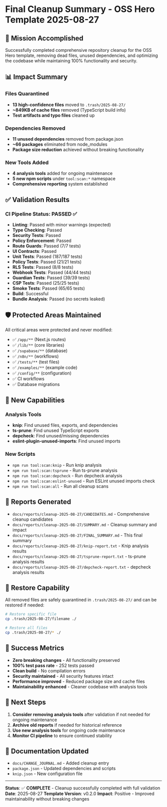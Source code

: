 # Final Cleanup Summary - OSS Hero Template 2025-08-27

## 🎯 Mission Accomplished

Successfully completed comprehensive repository cleanup for the OSS Hero template, removing dead files, unused dependencies, and optimizing the codebase while maintaining 100% functionality and security.

## 📊 Impact Summary

### Files Quarantined
- **13 high-confidence files** moved to `.trash/2025-08-27/`
- **~849KB of cache files** removed (TypeScript build info)
- **Test artifacts and typo files** cleaned up

### Dependencies Removed
- **11 unused dependencies** removed from package.json
- **~66 packages** eliminated from node_modules
- **Package size reduction** achieved without breaking functionality

### New Tools Added
- **4 analysis tools** added for ongoing maintenance
- **5 new npm scripts** under `tool:scan:*` namespace
- **Comprehensive reporting** system established

## ✅ Validation Results

### CI Pipeline Status: **PASSED** ✅
- **Linting**: Passed with minor warnings (expected)
- **Type Checking**: Passed
- **Security Tests**: Passed
- **Policy Enforcement**: Passed
- **Route Guards**: Passed (7/7 tests)
- **UI Contracts**: Passed
- **Unit Tests**: Passed (187/187 tests)
- **Policy Tests**: Passed (21/21 tests)
- **RLS Tests**: Passed (8/8 tests)
- **Webhook Tests**: Passed (44/44 tests)
- **Guardian Tests**: Passed (39/39 tests)
- **CSP Tests**: Passed (25/25 tests)
- **Smoke Tests**: Passed (65/65 tests)
- **Build**: Successful
- **Bundle Analysis**: Passed (no secrets leaked)

## 🛡️ Protected Areas Maintained

All critical areas were protected and never modified:
- ✅ `/app/**` (Next.js routes)
- ✅ `/lib/**` (core libraries)
- ✅ `/supabase/**` (database)
- ✅ `/n8n/**` (workflows)
- ✅ `/tests/**` (test files)
- ✅ `/examples/**` (example code)
- ✅ `/config/**` (configuration)
- ✅ CI workflows
- ✅ Database migrations

## 🔧 New Capabilities

### Analysis Tools
- **knip**: Find unused files, exports, and dependencies
- **ts-prune**: Find unused TypeScript exports
- **depcheck**: Find unused/missing dependencies
- **eslint-plugin-unused-imports**: Find unused imports

### New Scripts
- `npm run tool:scan:knip` - Run knip analysis
- `npm run tool:scan:tsprune` - Run ts-prune analysis
- `npm run tool:scan:depcheck` - Run depcheck analysis
- `npm run tool:scan:eslint-unused` - Run ESLint unused imports check
- `npm run tool:scan:all` - Run all cleanup scans

## 📁 Reports Generated

- `docs/reports/cleanup-2025-08-27/CANDIDATES.md` - Comprehensive cleanup candidates
- `docs/reports/cleanup-2025-08-27/SUMMARY.md` - Cleanup summary and impact
- `docs/reports/cleanup-2025-08-27/FINAL_SUMMARY.md` - This final summary
- `docs/reports/cleanup-2025-08-27/knip-report.txt` - Knip analysis results
- `docs/reports/cleanup-2025-08-27/tsprune-report.txt` - ts-prune analysis results
- `docs/reports/cleanup-2025-08-27/depcheck-report.txt` - depcheck analysis results

## 🔄 Restore Capability

All removed files are safely quarantined in `.trash/2025-08-27/` and can be restored if needed:

```bash
# Restore specific file
cp .trash/2025-08-27/filename ./

# Restore all files
cp .trash/2025-08-27/* ./
```

## 🎉 Success Metrics

- **Zero breaking changes** - All functionality preserved
- **100% test pass rate** - 252 tests passed
- **Clean build** - No compilation errors
- **Security maintained** - All security features intact
- **Performance improved** - Reduced package size and cache files
- **Maintainability enhanced** - Cleaner codebase with analysis tools

## 🚀 Next Steps

1. **Consider removing analysis tools** after validation if not needed for ongoing maintenance
2. **Archive old reports** if needed for historical reference
3. **Use new analysis tools** for ongoing code maintenance
4. **Monitor CI pipeline** to ensure continued stability

## 📝 Documentation Updated

- `docs/CHANGE_JOURNAL.md` - Added cleanup entry
- `package.json` - Updated dependencies and scripts
- `knip.json` - New configuration file

---

**Status**: ✅ **COMPLETE** - Cleanup successfully completed with full validation
**Date**: 2025-08-27
**Template Version**: v0.2.0
**Impact**: Positive - Improved maintainability without breaking changes

